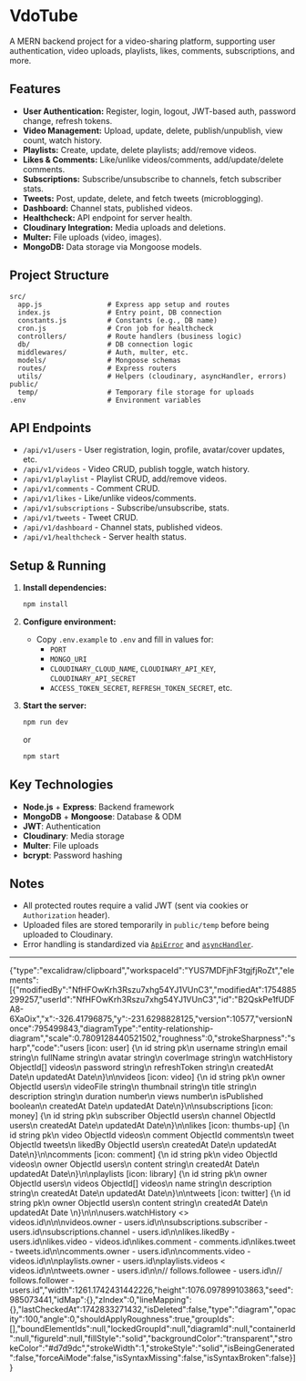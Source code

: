 # VdoTube

A MERN backend project for a video-sharing platform, supporting user authentication, video uploads, playlists, likes, comments, subscriptions, and more.

## Features

- **User Authentication:** Register, login, logout, JWT-based auth, password change, refresh tokens.
- **Video Management:** Upload, update, delete, publish/unpublish, view count, watch history.
- **Playlists:** Create, update, delete playlists; add/remove videos.
- **Likes & Comments:** Like/unlike videos/comments, add/update/delete comments.
- **Subscriptions:** Subscribe/unsubscribe to channels, fetch subscriber stats.
- **Tweets:** Post, update, delete, and fetch tweets (microblogging).
- **Dashboard:** Channel stats, published videos.
- **Healthcheck:** API endpoint for server health.
- **Cloudinary Integration:** Media uploads and deletions.
- **Multer:** File uploads (video, images).
- **MongoDB:** Data storage via Mongoose models.

## Project Structure

```
src/
  app.js                # Express app setup and routes
  index.js              # Entry point, DB connection
  constants.js          # Constants (e.g., DB name)
  cron.js               # Cron job for healthcheck
  controllers/          # Route handlers (business logic)
  db/                   # DB connection logic
  middlewares/          # Auth, multer, etc.
  models/               # Mongoose schemas
  routes/               # Express routers
  utils/                # Helpers (cloudinary, asyncHandler, errors)
public/
  temp/                 # Temporary file storage for uploads
.env                    # Environment variables
```

## API Endpoints

- `/api/v1/users` - User registration, login, profile, avatar/cover updates, etc.
- `/api/v1/videos` - Video CRUD, publish toggle, watch history.
- `/api/v1/playlist` - Playlist CRUD, add/remove videos.
- `/api/v1/comments` - Comment CRUD.
- `/api/v1/likes` - Like/unlike videos/comments.
- `/api/v1/subscriptions` - Subscribe/unsubscribe, stats.
- `/api/v1/tweets` - Tweet CRUD.
- `/api/v1/dashboard` - Channel stats, published videos.
- `/api/v1/healthcheck` - Server health status.

## Setup & Running

1. **Install dependencies:**
   ```sh
   npm install
   ```

2. **Configure environment:**
   - Copy `.env.example` to `.env` and fill in values for:
     - `PORT`
     - `MONGO_URI`
     - `CLOUDINARY_CLOUD_NAME`, `CLOUDINARY_API_KEY`, `CLOUDINARY_API_SECRET`
     - `ACCESS_TOKEN_SECRET`, `REFRESH_TOKEN_SECRET`, etc.

3. **Start the server:**
   ```sh
   npm run dev
   ```
   or
   ```sh
   npm start
   ```

## Key Technologies

- **Node.js** + **Express**: Backend framework
- **MongoDB** + **Mongoose**: Database & ODM
- **JWT**: Authentication
- **Cloudinary**: Media storage
- **Multer**: File uploads
- **bcrypt**: Password hashing

## Notes

- All protected routes require a valid JWT (sent via cookies or `Authorization` header).
- Uploaded files are stored temporarily in `public/temp` before being uploaded to Cloudinary.
- Error handling is standardized via [`ApiError`](src/utils/apiError.js) and [`asyncHandler`](src/utils/asyncHandler.js).

---



{"type":"excalidraw/clipboard","workspaceId":"YUS7MDFjhF3tgjfjRoZt","elements":[{"modifiedBy":"NfHFOwKrh3Rszu7xhg54YJ1VUnC3","modifiedAt":1754885299257,"userId":"NfHFOwKrh3Rszu7xhg54YJ1VUnC3","id":"B2QskPe1fUDFA8-6XaOix","x":-326.41796875,"y":-231.6298828125,"version":10577,"versionNonce":795499843,"diagramType":"entity-relationship-diagram","scale":0.7809128440521502,"roughness":0,"strokeSharpness":"sharp","code":"users [icon: user] {\n  id string pk\n  username string\n  email string\n  fullName string\n  avatar string\n  coverImage string\n  watchHistory ObjectId[] videos\n  password string\n  refreshToken string\n  createdAt Date\n  updatedAt Date\n}\n\nvideos [icon: video] {\n  id string pk\n  owner ObjectId users\n  videoFile string\n  thumbnail string\n  title string\n  description string\n  duration number\n  views number\n  isPublished boolean\n  createdAt Date\n  updatedAt Date\n}\n\nsubscriptions [icon: money] {\n  id string pk\n  subscriber ObjectId users\n  channel ObjectId users\n  createdAt Date\n  updatedAt Date\n}\n\nlikes [icon: thumbs-up] {\n  id string pk\n  video ObjectId videos\n  comment ObjectId comments\n  tweet ObjectId tweets\n  likedBy ObjectId users\n  createdAt Date\n  updatedAt Date\n}\n\ncomments [icon: comment] {\n  id string pk\n  video ObjectId videos\n  owner ObjectId users\n  content string\n  createdAt Date\n  updatedAt Date\n}\n\nplaylists [icon: library] {\n  id string pk\n  owner ObjectId users\n  videos ObjectId[] videos\n  name string\n  description string\n  createdAt Date\n  updatedAt Date\n}\n\ntweets [icon: twitter] {\n  id string pk\n  owner ObjectId users\n  content string\n  createdAt Date\n  updatedAt Date  \n}\n\n\nusers.watchHistory <> videos.id\n\n\nvideos.owner - users.id\n\nsubscriptions.subscriber - users.id\nsubscriptions.channel - users.id\n\nlikes.likedBy - users.id\nlikes.video - videos.id\nlikes.comment - comments.id\nlikes.tweet - tweets.id\n\ncomments.owner - users.id\n\ncomments.video - videos.id\n\nplaylists.owner - users.id\nplaylists.videos < videos.id\n\ntweets.owner - users.id\n\n// follows.followee - users.id\n// follows.follower - users.id","width":1261.1742431442226,"height":1076.097899103863,"seed":985073441,"idMap":{},"zIndex":0,"lineMapping":{},"lastCheckedAt":1742833271432,"isDeleted":false,"type":"diagram","opacity":100,"angle":0,"shouldApplyRoughness":true,"groupIds":[],"boundElementIds":null,"lockedGroupId":null,"diagramId":null,"containerId":null,"figureId":null,"fillStyle":"solid","backgroundColor":"transparent","strokeColor":"#d7d9dc","strokeWidth":1,"strokeStyle":"solid","isBeingGenerated":false,"forceAiMode":false,"isSyntaxMissing":false,"isSyntaxBroken":false}]}
